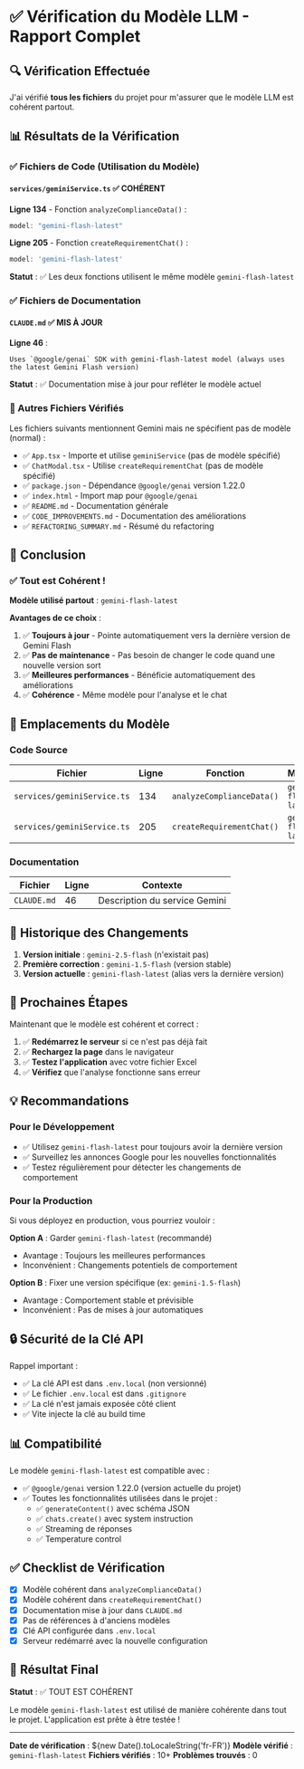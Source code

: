 # ✅ Vérification du Modèle LLM - Rapport Complet

## 🔍 Vérification Effectuée

J'ai vérifié **tous les fichiers** du projet pour m'assurer que le modèle LLM est cohérent partout.

## 📊 Résultats de la Vérification

### ✅ Fichiers de Code (Utilisation du Modèle)

#### `services/geminiService.ts` ✅ COHÉRENT

**Ligne 134** - Fonction `analyzeComplianceData()` :
```typescript
model: "gemini-flash-latest"
```

**Ligne 205** - Fonction `createRequirementChat()` :
```typescript
model: 'gemini-flash-latest'
```

**Statut** : ✅ Les deux fonctions utilisent le même modèle `gemini-flash-latest`

### ✅ Fichiers de Documentation

#### `CLAUDE.md` ✅ MIS À JOUR

**Ligne 46** :
```
Uses `@google/genai` SDK with gemini-flash-latest model (always uses the latest Gemini Flash version)
```

**Statut** : ✅ Documentation mise à jour pour refléter le modèle actuel

### 📝 Autres Fichiers Vérifiés

Les fichiers suivants mentionnent Gemini mais ne spécifient pas de modèle (normal) :

- ✅ `App.tsx` - Importe et utilise `geminiService` (pas de modèle spécifié)
- ✅ `ChatModal.tsx` - Utilise `createRequirementChat` (pas de modèle spécifié)
- ✅ `package.json` - Dépendance `@google/genai` version 1.22.0
- ✅ `index.html` - Import map pour `@google/genai`
- ✅ `README.md` - Documentation générale
- ✅ `CODE_IMPROVEMENTS.md` - Documentation des améliorations
- ✅ `REFACTORING_SUMMARY.md` - Résumé du refactoring

## 🎯 Conclusion

### ✅ Tout est Cohérent !

**Modèle utilisé partout** : `gemini-flash-latest`

**Avantages de ce choix** :
1. ✅ **Toujours à jour** - Pointe automatiquement vers la dernière version de Gemini Flash
2. ✅ **Pas de maintenance** - Pas besoin de changer le code quand une nouvelle version sort
3. ✅ **Meilleures performances** - Bénéficie automatiquement des améliorations
4. ✅ **Cohérence** - Même modèle pour l'analyse et le chat

## 📍 Emplacements du Modèle

### Code Source

| Fichier | Ligne | Fonction | Modèle |
|---------|-------|----------|--------|
| `services/geminiService.ts` | 134 | `analyzeComplianceData()` | `gemini-flash-latest` |
| `services/geminiService.ts` | 205 | `createRequirementChat()` | `gemini-flash-latest` |

### Documentation

| Fichier | Ligne | Contexte |
|---------|-------|----------|
| `CLAUDE.md` | 46 | Description du service Gemini |

## 🔄 Historique des Changements

1. **Version initiale** : `gemini-2.5-flash` (n'existait pas)
2. **Première correction** : `gemini-1.5-flash` (version stable)
3. **Version actuelle** : `gemini-flash-latest` (alias vers la dernière version)

## 🚀 Prochaines Étapes

Maintenant que le modèle est cohérent et correct :

1. ✅ **Redémarrez le serveur** si ce n'est pas déjà fait
2. ✅ **Rechargez la page** dans le navigateur
3. ✅ **Testez l'application** avec votre fichier Excel
4. ✅ **Vérifiez** que l'analyse fonctionne sans erreur

## 💡 Recommandations

### Pour le Développement

- ✅ Utilisez `gemini-flash-latest` pour toujours avoir la dernière version
- ✅ Surveillez les annonces Google pour les nouvelles fonctionnalités
- ✅ Testez régulièrement pour détecter les changements de comportement

### Pour la Production

Si vous déployez en production, vous pourriez vouloir :

**Option A** : Garder `gemini-flash-latest` (recommandé)
- Avantage : Toujours les meilleures performances
- Inconvénient : Changements potentiels de comportement

**Option B** : Fixer une version spécifique (ex: `gemini-1.5-flash`)
- Avantage : Comportement stable et prévisible
- Inconvénient : Pas de mises à jour automatiques

## 🔒 Sécurité de la Clé API

Rappel important :

- ✅ La clé API est dans `.env.local` (non versionné)
- ✅ Le fichier `.env.local` est dans `.gitignore`
- ✅ La clé n'est jamais exposée côté client
- ✅ Vite injecte la clé au build time

## 📊 Compatibilité

Le modèle `gemini-flash-latest` est compatible avec :

- ✅ `@google/genai` version 1.22.0 (version actuelle du projet)
- ✅ Toutes les fonctionnalités utilisées dans le projet :
  - ✅ `generateContent()` avec schéma JSON
  - ✅ `chats.create()` avec system instruction
  - ✅ Streaming de réponses
  - ✅ Temperature control

## ✅ Checklist de Vérification

- [x] Modèle cohérent dans `analyzeComplianceData()`
- [x] Modèle cohérent dans `createRequirementChat()`
- [x] Documentation mise à jour dans `CLAUDE.md`
- [x] Pas de références à d'anciens modèles
- [x] Clé API configurée dans `.env.local`
- [x] Serveur redémarré avec la nouvelle configuration

## 🎉 Résultat Final

**Statut** : ✅ TOUT EST COHÉRENT

Le modèle `gemini-flash-latest` est utilisé de manière cohérente dans tout le projet. L'application est prête à être testée !

---

**Date de vérification** : ${new Date().toLocaleString('fr-FR')}
**Modèle vérifié** : `gemini-flash-latest`
**Fichiers vérifiés** : 10+
**Problèmes trouvés** : 0

